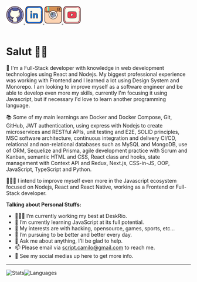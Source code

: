 <a href="https://github.com/scriptcamilo" target="_blank">
  <img src="./assets/github.svg" width="48px" height="48px">
</a>
<a href="https://www.linkedin.com/in/script-camilo/" target="_blank">
  <img src="./assets/linkedin.svg" width="48px" height="48px">
</a>
<a href="https://www.instagram.com/scriptcamilo/" target="_blank">
  <img src="./assets/instagram.svg" width="48px" height="48px">
</a> 
<a href="https://www.youtube.com/channel/UC_WE22UpNW3zyDSWtiX2ufw" target="_blank">
  <img src="./assets/youtube.svg" width="48px" height="48px">
</a> 


<br />
<br />

<h1>Salut 🖖🏽</h1>

💼 I'm a Full-Stack developer with knowledge in web development technologies using React and Nodejs. My biggest professional experience was working with Frontend and I learned a lot using Design System and Monorepo. I am looking to improve myself as a software engineer and be able to develop even more my skills, currently I'm focusing it using Javascript, but if necessary I'd love to learn another programming language.

📚 Some of my main learnings are Docker and Docker Compose, Git, GitHub, JWT authentication, using express with Nodejs to create microservices and RESTful APIs, unit testing and E2E, SOLID principles, MSC software architecture, continuous integration and delivery CI/CD, relational and non-relational databases such as MySQL and MongoDB, use of ORM, Sequelize and Prisma, agile development practice with Scrum and Kanban, semantic HTML and CSS, React class and hooks, state management with Context API and Redux, Next.js, CSS-in-JS, OOP, JavaScript, TypeScript and Python.

👨🏽‍💻 I intend to improve myself even more in the Javascript ecosystem focused on Nodejs, React and React Native, working as a Frontend or Full-Stack developer.

<!-- <img align="right" alt="GIF" src="./assets/github.gif" width="400px" /> -->

**Talking about Personal Stuffs:**


- 👨🏽‍💻 I’m currently working my best at DeskRio.
- 🌱 I’m currently learning JavaScript at its full potential.
- 🤔 My interests are with hacking, opensource, games, sports, etc...
- 💼 I’m pursuing to be better and better every day.
- 💬 Ask me about anything, I'll be glad to help.
- 📫 Please email via script.camilo@gmail.com to reach me.
- 📝 See my social medias up here to get more info.

<hr/>

<div style="display: flex; ">
  <img height="180em" src="https://github-readme-stats.vercel.app/api?username=scriptcamilo&count_private=true&show_icons=true&theme=radical" alt="Stats"/>

  <img height="180em" src="https://github-readme-stats.vercel.app/api/top-langs/?username=scriptcamilo&layout=compact&theme=radical&langs_count=6" alt="Languages"/>
</div>
